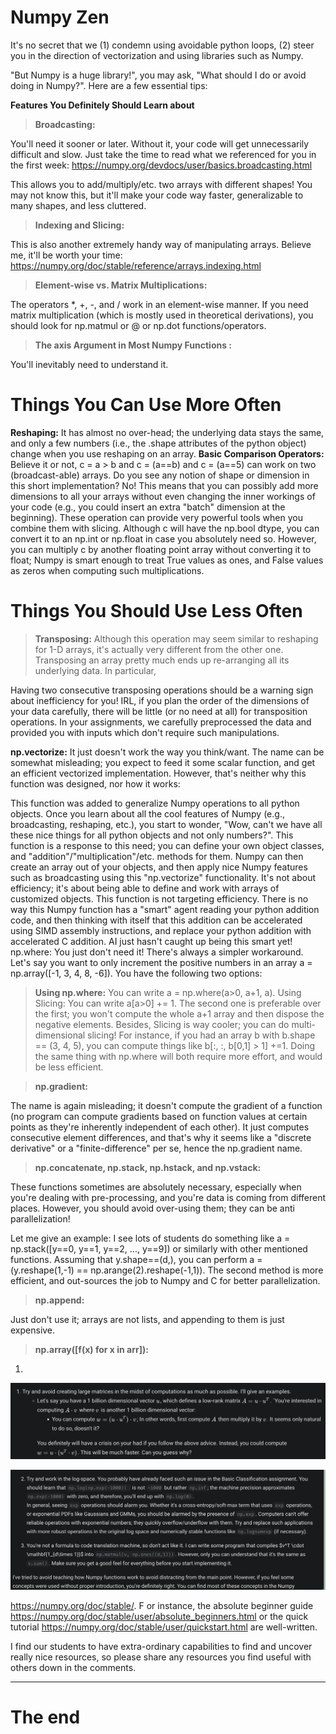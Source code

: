 # Numpy Zen
It's no secret that we 
(1) condemn using avoidable python loops, 
(2) steer you in the direction of vectorization and using libraries such as Numpy.  

"But Numpy is a huge library!", you may ask, "What should I do or avoid doing in Numpy?". 
Here are a few essential tips:

**Features You Definitely Should Learn about**
> **Broadcasting:**

You'll need it sooner or later. Without it, your code will get unnecessarily difficult and slow. Just take the time to read what we referenced for you in the first week: 
https://numpy.org/devdocs/user/basics.broadcasting.html 

This allows you to add/multiply/etc. two arrays with different shapes! You may not know this, but it'll make your code way faster, generalizable to many shapes, and less cluttered.

> **Indexing and Slicing:**

This is also another extremely handy way of manipulating arrays. Believe me, it'll be worth your time: https://numpy.org/doc/stable/reference/arrays.indexing.html

> **Element-wise vs. Matrix Multiplications:** 

The operators *, +, -, and / work in an element-wise manner. If you need matrix multiplication (which is mostly used in theoretical derivations), you should look for np.matmul or @ or np.dot functions/operators.

>**The axis Argument in Most Numpy Functions :** 

You'll inevitably need to understand it.

# Things You Can Use More Often

**Reshaping:**
It has almost no over-head; the underlying data stays the same, and only a few numbers (i.e., the .shape attributes of the python object) change when you use reshaping on an array.
**Basic Comparison Operators:**
Believe it or not, c = a > b and c = (a==b) and c = (a==5) can work on two (broadcast-able) arrays.
Do you see any notion of shape or dimension in this short implementation? No! This means that you can possibly add more dimensions to all your arrays without even changing the inner workings of your code (e.g., you could insert an extra "batch" dimension at the beginning).
These operation can provide very powerful tools when you combine them with slicing.
Although c will have the np.bool dtype, you can convert it to an np.int or np.float in case you absolutely need so. However, you can multiply c by another floating point array without converting it to float; Numpy is smart enough to treat True values as ones, and False values as zeros when computing such multiplications.

# Things You Should Use Less Often
> **Transposing:** 
Although this operation may seem similar to reshaping for 1-D arrays, it's actually very different from the other one. Transposing an array pretty much ends up re-arranging all its underlying data. In particular,

Having two consecutive transposing operations should be a warning sign about inefficiency for you!
IRL, if you plan the order of the dimensions of your data carefully, there will be little (or no need at all) for transposition operations. In your assignments, we carefully preprocessed the data and provided you with inputs which don't require such manipulations.

**np.vectorize:**
It just doesn't work the way you think/want. The name can be somewhat misleading; you expect to feed it some scalar function, and get an efficient vectorized implementation. However, that's neither why this function was designed, nor how it works:

This function was added to generalize Numpy operations to all python objects. Once you learn about all the cool features of Numpy (e.g., broadcasting, reshaping, etc.), you start to wonder, "Wow, can't we have all these nice things for all python objects and not only numbers?". This function is a response to this need; you can define your own object classes, and "addition"/"multiplication"/etc. methods for them. Numpy can then create an array out of your objects, and then apply nice Numpy features such as broadcasting using this "np.vectorize" functionality. It's not about efficiency; it's about being able to define and work with arrays of customized objects.
This function is not targeting efficiency. There is no way this Numpy function has a "smart" agent reading your python addition code, and then thinking with itself that this addition can be accelerated using SIMD assembly instructions, and replace your python addition with accelerated C addition. AI just hasn't caught up being this smart yet!
np.where: You just don't need it! There's always a simpler workaround. Let's say you want to only increment the positive numbers in an array a = np.array([-1, 3, 4, 8, -6]).  You have the following two options:

> **Using np.where:** 
You can write a = np.where(a>0, a+1, a).
Using Slicing: You can write a[a>0] += 1.
The second one is preferable over the first; you won't compute the whole a+1 array and then dispose the negative elements. Besides, Slicing is way cooler; you can do multi-dimensional slicing! For instance, if you had an array b with b.shape == (3, 4, 5), you can compute things like b[:, :, b[0,1] > 1] +=1. Doing the same thing with np.where will both require more effort, and would be less efficient.

>**np.gradient:** 

The name is again misleading; it doesn't compute the gradient of a function (no program can compute gradients based on function values at certain points as they're inherently independent of each other). It just computes consecutive element differences, and that's why it seems like a "discrete derivative" or a "finite-difference" per se, hence the np.gradient name.

> **np.concatenate, np.stack, np.hstack, and np.vstack:**

These functions sometimes are absolutely necessary, especially when you're dealing with pre-processing, and you're data is coming from different places. However, you should avoid over-using them; they can be anti parallelization!

Let me give an example: I see lots of students do something like a = np.stack([y==0, y==1, y==2, ..., y==9]) or similarly with other mentioned functions. Assuming that y.shape==(d,), you can perform a = (y.reshape(1,-1) == np.arange(2).reshape(-1,1)). The second method is more efficient, and out-sources the job to Numpy and C for better parallelization.

> **np.append:**

Just don't use it; arrays are not lists, and appending to them is just expensive.

> **np.array([f(x) for x in arr]):** 
1.
![alt text](image-6.png)

![alt text](image-7.png)

https://numpy.org/doc/stable/. F
or instance, the absolute beginner guide https://numpy.org/doc/stable/user/absolute_beginners.html 
or the quick tutorial https://numpy.org/doc/stable/user/quickstart.html are well-written. 

I find our students to have extra-ordinary capabilities to find and uncover really nice resources, so please share any resources you find useful with others down in the comments.

---
# The end
